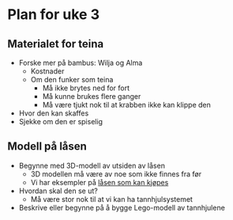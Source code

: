 # Plan for uke 3

## Materialet for teina
- Forske mer på bambus: Wilja og Alma
  - Kostnader
  - Om den funker som teina
    - Må ikke brytes ned for fort
    - Må kunne brukes flere ganger
    - Må være tjukt nok til at krabben ikke kan klippe den  
- Hvor den kan skaffes
- Sjekke om den er spiselig

## Modell på låsen
- Begynne med 3D-modell av utsiden av låsen
  - 3D modellen må være av noe som ikke finnes fra før
  - Vi har eksempler på [låsen som kan kjøpes](https://partilageret.no/products/skaplas?variant=41886339596454)
- Hvordan skal den se ut?
   - Må være stor nok til at vi kan ha tannhjulsystemet
- Beskrive eller begynne på å bygge Lego-modell av tannhjulene

